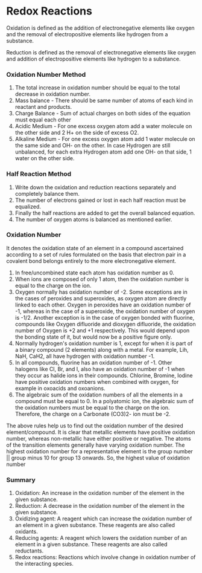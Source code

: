 # Redox Reactions

Oxidation is defined as the addition of electronegative elements like oxygen and the removal of electropositive elements like hydrogen from a substance.

Reduction is defined as the removal of electronegative elements like oxygen and addition of electropositive elements like hydrogen to a substance.

### Oxidation Number Method

1. The total increase in oxidation number should be equal to the total decrease in oxidation number.
2. Mass balance - There should be same number of atoms of each kind in reactant and products.
3. Charge Balance - Sum of actual charges on both sides of the equation must equal each other
4. Acidic Medium - For one excess oxygen atom add a water molecule on the other side and 2 H+ on the side of excess O2.
5. Alkaline Medium - For one excess oxygen atom add 1 water molecule on the same side and OH- on the other.
   In case Hydrogen are still unbalanced, for each extra Hydrogen atom add one OH- on that side, 1 water on the other side.


### Half Reaction Method

1. Write down the oxidation and reduction reactions separately and completely balance them.
2. The number of electrons gained or lost in each half reaction must be equalized.
3. Finally the half reactions are added to get the overall balanced equation.
4. The number of oxygen atoms is balanced as mentioned earlier.


### Oxidation Number

It denotes the oxidation state of an element in a compound ascertained according to a set of rules formulated on the basis that
electron pair in a covalent bond belongs entirely to the more electronegative element.

1. In free/uncombined state each atom has oxidation number as 0.
2. When ions are composed of only 1 atom, then the oxidation number is equal to the charge on the ion.
3. Oxygen normally has oxidation number of -2. Some exceptions are in the cases of peroxides and superoxides, as oxygen atom are directly linked to each other.
  Oxygen in peroxides have an oxidation number of -1, whereas in the case of a superoxide, the oxidation number of oxygen is -1/2.
  Another exception is in the case of oxygen bonded with fluorine, compounds like Oxygen difluoride and dioxygen difluoride, the oxidation number of Oxygen is +2 and +1 respectively.
  This would depend upon the bonding state of it, but would now be a positive figure only.
4. Normally hydrogen's oxidation number is 1, except for when it is part of a binary compound (2 elements) along with a metal.
  For example, Lih, NaH, CaH2, all have hydrogen with oxidation number -1.
5. In all compounds, fluorine has an oxidation number of -1. Other halogens like Cl, Br, and I,  also have an oxidation number of -1 when they occur as halide ions in their compounds.
   Chlorine, Bromine, Iodine have positive oxidation numbers when combined with oxygen, for example in oxoacids and oxoanions.
6. The algebraic sum of the oxidation numbers of all the elements in a compound must be equal to 0.
   In a polyatomic ion, the algebraic sum of the oxidation numbers must be equal to the charge on the ion.
  Therefore, the charge on a Carbonate (CO3)2- ion must be -2.

The above rules help us to find out the oxidation number of the desired element/compound.
It is clear that metallic elements have positive oxidation number, whereas non-metallic have either positive or negative.
The atoms of the transition elements generally have varying oxidation number.
The highest oxidation number for a representative element is the group number || group minus 10 for group 13 onwards.
So, the highest value of oxidation number

### Summary

1. Oxidation: An increase in the oxidation number of the element in the given substance.
2. Reduction: A decrease in the oxidation number of the element in the given substance.
3. Oxidizing agent:  A reagent which can increase the oxidation number of an element in a given substance.                  These reagents are also called oxidants.
4. Reducing agents: A reagent which lowers the oxidation number of an element in a given substance.             These reagents are also called reductants.
5. Redox reactions: Reactions which involve change in oxidation number of the interacting species.
